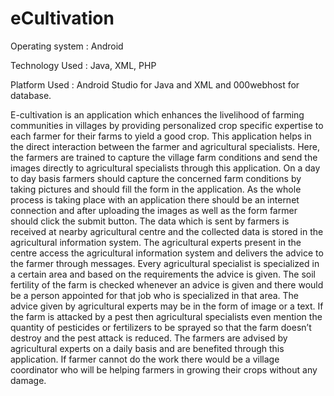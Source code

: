 # eCultivation
Operating system : Android

Technology Used : Java, XML, PHP

Platform Used : Android Studio for Java and XML and
000webhost for database.

E-cultivation is an application which enhances the livelihood of farming communities in villages 
by providing personalized crop specific expertise to each farmer for their farms to yield a good crop. 
This application helps in the direct interaction between the farmer
and agricultural specialists. Here, the farmers are trained to capture the village farm
conditions and send the images directly to agricultural specialists through this application. On
a day to day basis farmers should capture the concerned farm conditions by taking pictures
and should fill the form in the application. As the whole process is taking place with an
application there should be an internet connection and after uploading the images as well as
the form farmer should click the submit button. The data which is sent by farmers is received
at nearby agricultural centre and the collected data is stored in the agricultural information
system. The agricultural experts present in the centre access the agricultural information
system and delivers the advice to the farmer through messages. Every agricultural specialist
is specialized in a certain area and based on the requirements the advice is given. The soil
fertility of the farm is checked whenever an advice is given and there would be a person
appointed for that job who is specialized in that area. The advice given by agricultural experts
may be in the form of image or a text. If the farm is attacked by a pest then agricultural
specialists even mention the quantity of pesticides or fertilizers to be sprayed so that the farm
doesn’t destroy and the pest attack is reduced. The farmers are advised by agricultural experts
on a daily basis and are benefited through this application. If farmer cannot do the
work there would be a village coordinator who will be helping farmers in growing their
crops without any damage.

